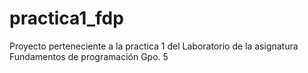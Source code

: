 # practica1_fdp
Proyecto perteneciente a la practica 1 del Laboratorio de la asignatura Fundamentos de programación Gpo. 5
